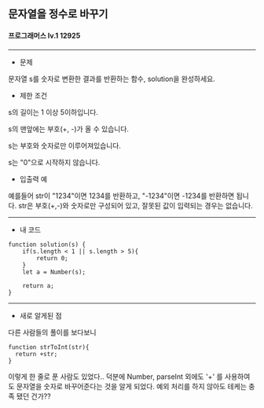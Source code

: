 ## 문자열을 정수로 바꾸기
#### 프로그래머스 lv.1 12925
-----
* 문제 

문자열 s를 숫자로 변환한 결과를 반환하는 함수, solution을 완성하세요.

* 제한 조건

s의 길이는 1 이상 5이하입니다.

s의 맨앞에는 부호(+, -)가 올 수 있습니다.

s는 부호와 숫자로만 이루어져있습니다.

s는 "0"으로 시작하지 않습니다.

* 입출력 예

예를들어 str이 "1234"이면 1234를 반환하고, "-1234"이면 -1234를 반환하면 됩니다.
str은 부호(+,-)와 숫자로만 구성되어 있고, 잘못된 값이 입력되는 경우는 없습니다.

-----
* 내 코드
```
function solution(s) {
    if(s.length < 1 || s.length > 5){
        return 0;
    }
    let a = Number(s);

    return a;
}
```
----
* 새로 알게된 점

다른 사람들의 풀이를 보다보니
```
function strToInt(str){
  return +str;
}
```
이렇게 한 줄로 푼 사람도 있었다.. 덕분에 Number, parseInt 외에도 '+' 를 사용하여도 문자열을 숫자로 바꾸어준다는 것을 알게 되었다. 예외 처리를 하지 않아도 테케는 충족 됐던 건가??